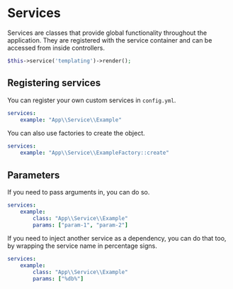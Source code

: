 Services
========

Services are classes that provide global functionality throughout the application. They are registered with the service container and can be accessed from inside controllers.

```php
$this->service('templating')->render();
```

Registering services
--------------------

You can register your own custom services in `config.yml`.

```yaml
services:
    example: "App\\Service\\Example"
```

You can also use factories to create the object.

```yaml
services:
    example: "App\\Service\\ExampleFactory::create"
```

Parameters
----------

If you need to pass arguments in, you can do so.

```yaml
services:
    example:
        class: "App\\Service\\Example"
        params: ["param-1", "param-2"]
```

If you need to inject another service as a dependency, you can do that too, by wrapping the service name in percentage signs.

```yaml
services:
    example:
        class: "App\\Service\\Example"
        params: ["%db%"]
```
